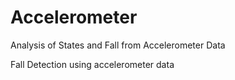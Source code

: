 # Accelerometer
Analysis of States and Fall from Accelerometer Data

Fall Detection using accelerometer data
